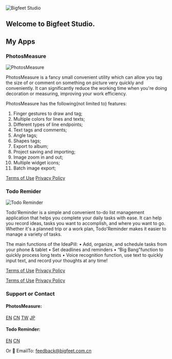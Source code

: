 ![Bigfeet Studio](/assets/images/bnt.png)

## Welcome to Bigfeet Studio.

## My Apps

### PhotosMeasure
![PhotosMeasure](/assets/images/pm.png)

PhotosMeasure is a fancy small convenient utility which can allow you tag the size of or comment on something on picture very quickly and conveniently.
It can significantly reduce the working time when you're doing decoration or measuring, improving your work efficiency.

PhotosMeasure has the following(not limited to) features:
1) Finger gestures to draw and tag;
2) Multiple colors for lines and texts;
3) Different types of line endpoints;
4) Text tags and comments;
5) Angle tags;
6) Shapes tags;
7) Export to album;
8) Project saving and importing;
9) Image zoom in and out;
10) Multiple widget icons;
11) Batch image export;

[Terms of Use](https://bigfeetstudio.cn/app/updates/tou.html)
[Privacy Policy](https://bigfeetstudio.cn/app/updates/photosmeasure/privacy_policy_en.html)

### Todo Remider
![Todo Reminder](/assets/images/todo.png)

Todo'Reminder is a simple and convenient to-do list management application that helps you complete your daily tasks with ease. It can help you record ideas, tasks you want to accomplish, and where you want to go. Whether it's a planned trip or a work plan, Todo'Reminder makes it easier to manage a variety of tasks.

The main functions of the IdeaPill:
• Add, organize, and schedule tasks from your phone & tablet
• Set deadlines and reminders
• “Big Bang”function to quickly process long texts
• Voice recognition function, use text to quickly input text, and record your thoughts at any time!

[Terms of Use](https://bigfeetstudio.cn/app/updates/tou.html)
[Privacy Policy](https://bigfeetstudio.cn/app/updates/ideapill/privacy_policy_en.html)


[Terms of Use](https://bigfeetstudio.cn/app/updates/tou.html)
[Privacy Policy](https://bigfeetstudio.cn/app/updates/photosmeasure/privacy_policy_en.html)

### Support or Contact
#### PhotosMeasure:
[EN](http://cn.mikecrm.com/USLHlbR)
[CN](http://cn.mikecrm.com/vdjPIFd)
[TW](http://cn.mikecrm.com/e5qvT9g)
[JP](http://bigfeet-photomeasure.mikecrm.com/Vq4rb2d)

#### Todo Reminder:
[EN](http://bigfeet-photomeasure.mikecrm.com/TRpguWe)
[CN](http://bigfeet-photomeasure.mikecrm.com/DyetKB8)

Or :email:	EmailTo: feedback@bigfeet.com.cn
